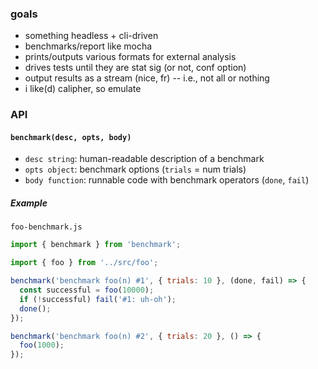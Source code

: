 
### goals

- something headless + cli-driven
- benchmarks/report like mocha
- prints/outputs various formats for external analysis
- drives tests until they are stat sig (or not, conf option)
- output results as a stream (nice, fr) -- i.e., not all or nothing
- i like(d) calipher, so emulate

### API

#### `benchmark(desc, opts, body)`

  - `desc string`: human-readable description of a benchmark
  - `opts object`: benchmark options (`trials` = num trials)
  - `body function`: runnable code with benchmark operators (`done`, `fail`)


##### Example

  `foo-benchmark.js`

  ```javascript
  import { benchmark } from 'benchmark';

  import { foo } from '../src/foo';

  benchmark('benchmark foo(n) #1', { trials: 10 }, (done, fail) => {
    const successful = foo(10000);
    if (!successful) fail('#1: uh-oh');
    done();
  });

  benchmark('benchmark foo(n) #2', { trials: 20 }, () => {
    foo(1000);
  });

  ```
